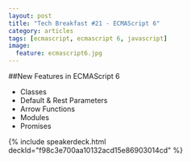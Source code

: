 ```yaml
---
layout: post
title: "Tech Breakfast #21 - ECMAScript 6"
category: articles
tags: [ecmascript, ecmascript 6, javascript]
image:
  feature: ecmascript6.jpg
---
```


##New Features in ECMAScript 6

 - Classes
 - Default & Rest Parameters
 - Arrow Functions
 - Modules
 - Promises


{% include speakerdeck.html deckId="f98c3e700aa10132acd15e86903014cd" %}
